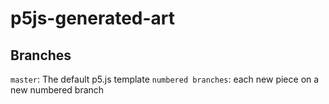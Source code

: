 # p5js-generated-art

## Branches
`master`: The default p5.js template
`numbered branches`: each new piece on a new numbered branch 
